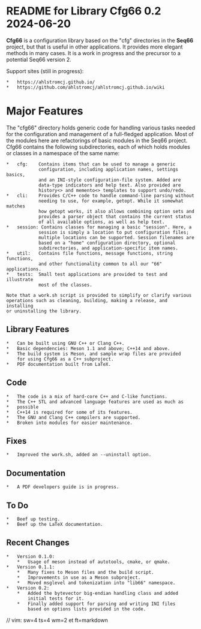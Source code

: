 # README for Library Cfg66 0.2 2024-06-20

__Cfg66__ is a configuration library based on the "cfg" directories
in the __Seq66__ project, but that is useful in other applications.
It provides more elegant methods in many cases. It is a work in
progress and the precursor to a potential Seq66 version 2.

Support sites (still in progress):

    *   https://ahlstromcj.github.io/
    *   https://github.com/ahlstromcj/ahlstromcj.github.io/wiki

# Major Features

The "cfg66" directory holds generic code for handling various tasks needed for
the configuration and management of a full-fledged application. Most of the
modules here are refactorings of basic modules in the Seq66 project.
Cfg66 contains the following subdirectories, each of which holds modules
or classes in a namespace of the same name:

    *   cfg:    Contains items that can be used to manage a generic
                configuration, including application names, settings basics,
                and an INI-style configuration-file system. Added are
                data-type indicators and help text. Also provided are
                history<> and memento<> templates to support undo/redo.
    *   cli:    Provides C/C++ code to handle command-line parsing without
                needing to use, for example, getopt. While it somewhat matches
                how getopt works, it also allows combining option sets and
                provides a parser object that contains the current status
                of all available options, as well as help text.
    *   session: Contains classes for managing a basic "session". Here, a
                session is simply a location to put configuration files;
                multiple locations can be supported. Session filenames are
                based on a "home" configuration directory, optional
                subdirectories, and application-specific item names.
    *   util:   Contains file functions, message functions, string functions,
                and other functionality common to all our "66" applications.
    *   tests:  Small test applications are provided to test and illustrate
                most of the classes.

    Note that a work.sh script is provided to simplify or clarify various
    operations such as cleaning, building, making a release, and installing
    or uninstalling the library.

##  Library Features

    *   Can be built using GNU C++ or Clang C++.
    *   Basic dependencies: Meson 1.1 and above; C++14 and above.
    *   The build system is Meson, and sample wrap files are provided
        for using Cfg66 as a C++ subproject.
    *   PDF documentation built from LaTeX.

##  Code

    *   The code is a mix of hard-core C++ and C-like functions.
    *   The C++ STL and advanced language features are used as much as
    *   possible
    *   C++14 is required for some of its features.
    *   The GNU and Clang C++ compilers are supported.
    *   Broken into modules for easier maintenance.

##  Fixes

    *   Improved the work.sh, added an --uninstall option.

##  Documentation

    *   A PDF developers guide is in progress.

## To Do

    *   Beef up testing.
    *   Beef up the LaTeX documentation.

## Recent Changes

    *   Version 0.1.0:
        *   Usage of meson instead of autotools, cmake, or qmake.
    *   Version 0.1.1:
        *   Many fixes to Meson files and the build script.
        *   Improvements in use as a Meson subproject.
        *   Moved msglevel and tokenization into "lib66" namespace.
    *   Version 0.2:
        *   Added the bytevector big-endian handling class and added
            initial tests for it.
        *   Finally added support for parsing and writing INI files
            based on options lists provided in the code.

// vim: sw=4 ts=4 wm=2 et ft=markdown
